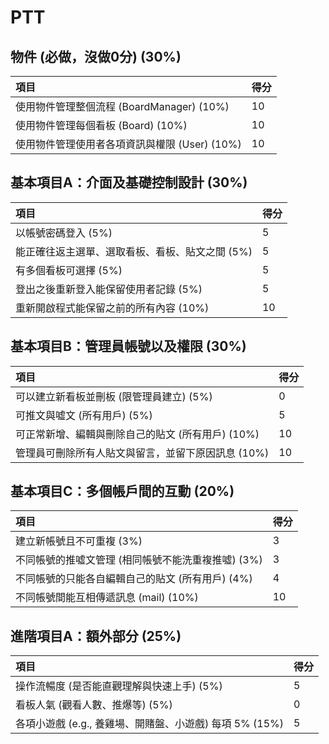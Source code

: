# PTT

## 物件 (必做，沒做0分) (30%)
| 項目                                    | 得分 |
|:--------------------------------------- | ---- |
| 使用物件管理整個流程 (BoardManager) (10%)     | 10     |
| 使用物件管理每個看板 (Board) (10%)            | 10     |
| 使用物件管理使用者各項資訊與權限 (User) (10%) | 10 |

## 基本項目A：介面及基礎控制設計 (30%)
| 項目                                            | 得分 |
|:----------------------------------------------- | ---- |
| 以帳號密碼登入 (5%)                             | 5   |
| 能正確往返主選單、選取看板、看板、貼文之間 (5%) | 5   |
| 有多個看板可選擇 (5%)                           | 5   |
| 登出之後重新登入能保留使用者記錄   (5%)         |  5    |
| 重新開啟程式能保留之前的所有內容  (10%)         | 10     |


## 基本項目B：管理員帳號以及權限 (30%)
| 項目                                                | 得分 |
|:--------------------------------------------------- | ---- |
| 可以建立新看板並刪板 (限管理員建立) (5%)            | 0    |
| 可推文與噓文 (所有用戶) (5%)                        | 5    |
| 可正常新增、編輯與刪除自己的貼文	(所有用戶) (10%)    | 10    |
| 管理員可刪除所有人貼文與留言，並留下原因訊息   (10%) | 10    |


## 基本項目C：多個帳戶間的互動 (20%)
| 項目                                                | 得分 |
|:--------------------------------------------------- | ---- |
| 建立新帳號且不可重複 (3%)            | 3    |
| 不同帳號的推噓文管理 (相同帳號不能洗重複推噓) (3%)                        | 3    |
| 不同帳號的只能各自編輯自己的貼文	(所有用戶) (4%)    | 4    |
| 不同帳號間能互相傳遞訊息 (mail)   (10%) | 10    |


## 進階項目A：額外部分 (25%)
| 項目                                                   | 得分 |
|:------------------------------------------------------ | ---- |
| 操作流暢度 (是否能直觀理解與快速上手) (5%)             | 5    |
| 看板人氣 (觀看人數、推爆等) (5%)                       | 0    |
| 各項小遊戲 (e.g., 養雞場、開賭盤、小遊戲) 每項 5% (15%) | 5    |
